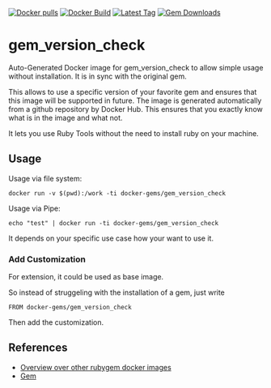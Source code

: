 [![Docker pulls](https://img.shields.io/docker/pulls/rubygem/gem_version_check.svg)](https://hub.docker.com/r/rubygem/gem_version_check/)
[![Docker Build](https://img.shields.io/docker/automated/rubygem/gem_version_check.svg)](https://hub.docker.com/r/rubygem/gem_version_check/)
[![Latest Tag](https://img.shields.io/github/tag/docker-rubygem/gem_version_check.svg)](https://hub.docker.com/r/rubygem/gem_version_check/)
[![Gem Downloads](https://img.shields.io/gem/dt/gem_version_check.svg)](https://rubygems.org/gems/gem_version_check/)
# gem_version_check

Auto-Generated Docker image for gem_version_check to allow simple usage without installation.
It is in sync with the original gem.

This allows to use a specific version of your favorite gem and ensures that this image will be supported in future.
The image is generated automatically from a github repository by Docker Hub.
This ensures that you exactly know what is in the image and what not.

It lets you use Ruby Tools without the need to install ruby on your machine.

## Usage

Usage via file system:

`docker run -v $(pwd):/work -ti docker-gems/gem_version_check`

Usage via Pipe:

`echo "test" | docker run -ti docker-gems/gem_version_check`

It depends on your specific use case how your want to use it.

### Add Customization

For extension, it could be used as base image.

So instead of struggeling with the installation of a gem, just write

`FROM docker-gems/gem_version_check`

Then add the customization.

## References

 - [Overview over other rubygem docker images](https://github.com/thinkbot/docker-rubygem)
 - [Gem](https://rubygems.org/gems/gem_version_check/)
